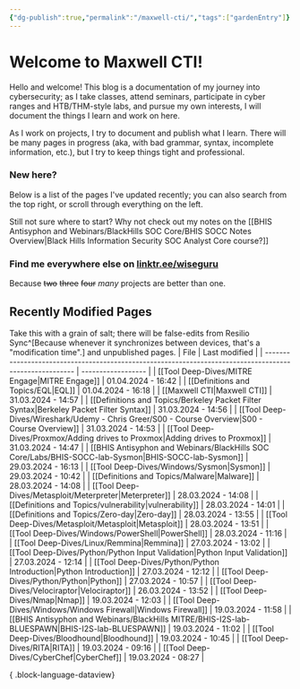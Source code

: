 ```yaml
---
{"dg-publish":true,"permalink":"/maxwell-cti/","tags":["gardenEntry"]}
---
```


# Welcome to Maxwell CTI!

Hello and welcome! This blog is a documentation of my journey into cybersecurity; as I take classes, attend seminars, participate in cyber ranges and HTB/THM-style labs, and pursue my own interests, I will document the things I learn and work on here.

As I work on projects, I try to document and publish what I learn. There will be many pages in progress (aka, with bad grammar, syntax, incomplete information, etc.), but I try to keep things tight and professional.

### New here?
Below is a list of the pages I've updated recently; you can also search from the top right, or scroll through everything on the left.

Still not sure where to start? Why not check out my notes on the [[BHIS Antisyphon and Webinars/BlackHills SOC Core/BHIS SOCC Notes Overview\|Black Hills Information Security SOC Analyst Core course?]] 


### Find me everywhere else on [linktr.ee/wiseguru](https://linktr.ee/wiseguru)
Because ~~two~~ ~~three~~ ~~four~~ *many* projects are better than one.


## Recently Modified Pages
Take this with a grain of salt; there will be false-edits from Resilio Sync^[Because whenever it synchronizes between devices, that's a "modification time".] and unpublished pages.
| File                                                                                                    | Last modified      |
| ------------------------------------------------------------------------------------------------------- | ------------------ |
| [[Tool Deep-Dives/MITRE Engage\|MITRE Engage]]                                                       | 01.04.2024 - 16:42 |
| [[Definitions and Topics/EQL\|EQL]]                                                                  | 01.04.2024 - 16:18 |
| [[Maxwell CTI\|Maxwell CTI]]                                                                         | 31.03.2024 - 14:57 |
| [[Definitions and Topics/Berkeley Packet Filter Syntax\|Berkeley Packet Filter Syntax]]              | 31.03.2024 - 14:56 |
| [[Tool Deep-Dives/Wireshark/Udemy - Chris Greer/S00 - Course Overview\|S00 - Course Overview]]       | 31.03.2024 - 14:53 |
| [[Tool Deep-Dives/Proxmox/Adding drives to Proxmox\|Adding drives to Proxmox]]                       | 31.03.2024 - 14:47 |
| [[BHIS Antisyphon and Webinars/BlackHills SOC Core/Labs/BHIS-SOCC-lab-Sysmon\|BHIS-SOCC-lab-Sysmon]] | 29.03.2024 - 16:13 |
| [[Tool Deep-Dives/Windows/Sysmon\|Sysmon]]                                                           | 29.03.2024 - 10:42 |
| [[Definitions and Topics/Malware\|Malware]]                                                          | 28.03.2024 - 14:08 |
| [[Tool Deep-Dives/Metasploit/Meterpreter\|Meterpreter]]                                              | 28.03.2024 - 14:08 |
| [[Definitions and Topics/vulnerability\|vulnerability]]                                              | 28.03.2024 - 14:01 |
| [[Definitions and Topics/Zero-day\|Zero-day]]                                                        | 28.03.2024 - 13:55 |
| [[Tool Deep-Dives/Metasploit/Metasploit\|Metasploit]]                                                | 28.03.2024 - 13:51 |
| [[Tool Deep-Dives/Windows/PowerShell\|PowerShell]]                                                   | 28.03.2024 - 11:16 |
| [[Tool Deep-Dives/Linux/Remmina\|Remmina]]                                                           | 27.03.2024 - 13:02 |
| [[Tool Deep-Dives/Python/Python Input Validation\|Python Input Validation]]                          | 27.03.2024 - 12:14 |
| [[Tool Deep-Dives/Python/Python Introduction\|Python Introduction]]                                  | 27.03.2024 - 12:12 |
| [[Tool Deep-Dives/Python/Python\|Python]]                                                            | 27.03.2024 - 10:57 |
| [[Tool Deep-Dives/Velociraptor\|Velociraptor]]                                                       | 26.03.2024 - 13:52 |
| [[Tool Deep-Dives/Nmap\|Nmap]]                                                                       | 19.03.2024 - 12:03 |
| [[Tool Deep-Dives/Windows/Windows Firewall\|Windows Firewall]]                                       | 19.03.2024 - 11:58 |
| [[BHIS Antisyphon and Webinars/BlackHills MITRE/BHIS-I2S-lab-BLUESPAWN\|BHIS-I2S-lab-BLUESPAWN]]     | 19.03.2024 - 11:02 |
| [[Tool Deep-Dives/Bloodhound\|Bloodhound]]                                                           | 19.03.2024 - 10:45 |
| [[Tool Deep-Dives/RITA\|RITA]]                                                                       | 19.03.2024 - 09:16 |
| [[Tool Deep-Dives/CyberChef\|CyberChef]]                                                             | 19.03.2024 - 08:27 |

{ .block-language-dataview}